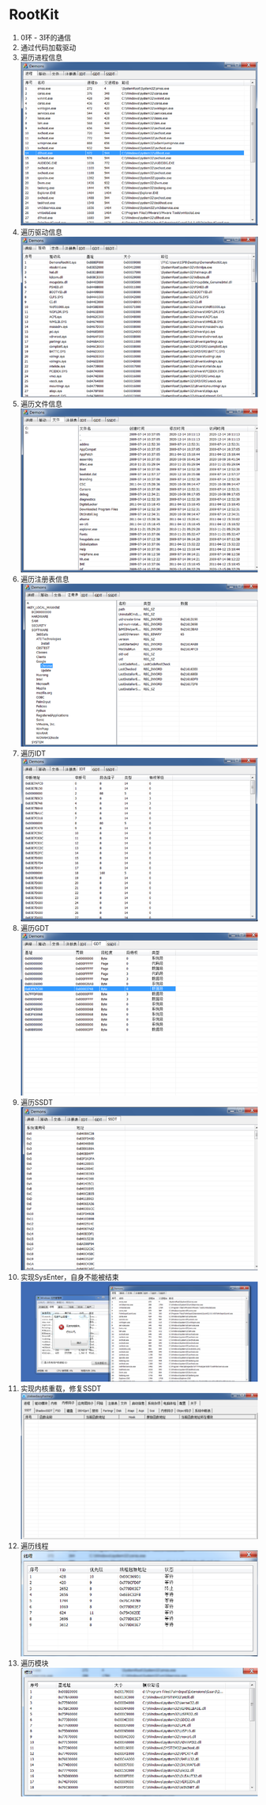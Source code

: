 # RootKit
1. 0环 - 3环的通信  
2. 通过代码加载驱动  
3. 遍历进程信息  
![image](https://github.com/Demons-t/RootKit/blob/master/image/1.png)  
4. 遍历驱动信息  
![image](https://github.com/Demons-t/RootKit/blob/master/image/2.png)  
5. 遍历文件信息  
![image](https://github.com/Demons-t/RootKit/blob/master/image/3.png)  
6. 遍历注册表信息  
![image](https://github.com/Demons-t/RootKit/blob/master/image/4.png)  
7. 遍历IDT  
![image](https://github.com/Demons-t/RootKit/blob/master/image/5.png)  
8. 遍历GDT  
![image](https://github.com/Demons-t/RootKit/blob/master/image/6.png)  
9. 遍历SSDT  
![image](https://github.com/Demons-t/RootKit/blob/master/image/7.png)  
10. 实现SysEnter，自身不能被结束  
![image](https://github.com/Demons-t/RootKit/blob/master/image/8.png)  
11. 实现内核重载，修复SSDT  
![image](https://github.com/Demons-t/RootKit/blob/master/image/9.png)  
12. 遍历线程  
![image](https://github.com/Demons-t/RootKit/blob/master/image/10.png)  
13. 遍历模块  
![image](https://github.com/Demons-t/RootKit/blob/master/image/11.png)  
